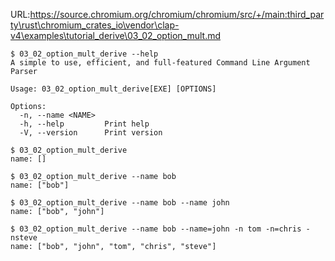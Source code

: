 URL:https://source.chromium.org/chromium/chromium/src/+/main:third_party\rust\chromium_crates_io\vendor\clap-v4\examples\tutorial_derive\03_02_option_mult.md
```console
$ 03_02_option_mult_derive --help
A simple to use, efficient, and full-featured Command Line Argument Parser

Usage: 03_02_option_mult_derive[EXE] [OPTIONS]

Options:
  -n, --name <NAME>  
  -h, --help         Print help
  -V, --version      Print version

$ 03_02_option_mult_derive
name: []

$ 03_02_option_mult_derive --name bob
name: ["bob"]

$ 03_02_option_mult_derive --name bob --name john
name: ["bob", "john"]

$ 03_02_option_mult_derive --name bob --name=john -n tom -n=chris -nsteve
name: ["bob", "john", "tom", "chris", "steve"]

```
